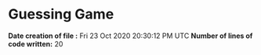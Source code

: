 # Guessing Game
**Date creation of file :** Fri 23 Oct 2020 20:30:12 PM UTC
**Number of lines of code written:** 20
